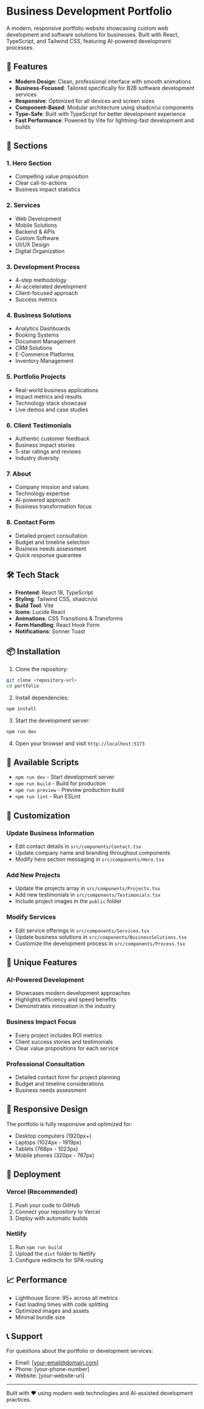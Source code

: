 # Business Development Portfolio

A modern, responsive portfolio website showcasing custom web development and software solutions for businesses. Built with React, TypeScript, and Tailwind CSS, featuring AI-powered development processes.

## 🚀 Features

- **Modern Design**: Clean, professional interface with smooth animations
- **Business-Focused**: Tailored specifically for B2B software development services
- **Responsive**: Optimized for all devices and screen sizes
- **Component-Based**: Modular architecture using shadcn/ui components
- **Type-Safe**: Built with TypeScript for better development experience
- **Fast Performance**: Powered by Vite for lightning-fast development and builds

## 🎯 Sections

### 1. Hero Section

- Compelling value proposition
- Clear call-to-actions
- Business impact statistics

### 2. Services

- Web Development
- Mobile Solutions
- Backend & APIs
- Custom Software
- UI/UX Design
- Digital Organization

### 3. Development Process

- 4-step methodology
- AI-accelerated development
- Client-focused approach
- Success metrics

### 4. Business Solutions

- Analytics Dashboards
- Booking Systems
- Document Management
- CRM Solutions
- E-Commerce Platforms
- Inventory Management

### 5. Portfolio Projects

- Real-world business applications
- Impact metrics and results
- Technology stack showcase
- Live demos and case studies

### 6. Client Testimonials

- Authentic customer feedback
- Business impact stories
- 5-star ratings and reviews
- Industry diversity

### 7. About

- Company mission and values
- Technology expertise
- AI-powered approach
- Business transformation focus

### 8. Contact Form

- Detailed project consultation
- Budget and timeline selection
- Business needs assessment
- Quick response guarantee

## 🛠️ Tech Stack

- **Frontend**: React 18, TypeScript
- **Styling**: Tailwind CSS, shadcn/ui
- **Build Tool**: Vite
- **Icons**: Lucide React
- **Animations**: CSS Transitions & Transforms
- **Form Handling**: React Hook Form
- **Notifications**: Sonner Toast

## 📦 Installation

1. Clone the repository:

```bash
git clone <repository-url>
cd portfolio
```

2. Install dependencies:

```bash
npm install
```

3. Start the development server:

```bash
npm run dev
```

4. Open your browser and visit `http://localhost:5173`

## 🔧 Available Scripts

- `npm run dev` - Start development server
- `npm run build` - Build for production
- `npm run preview` - Preview production build
- `npm run lint` - Run ESLint

## 🎨 Customization

### Update Business Information

- Edit contact details in `src/components/Contact.tsx`
- Update company name and branding throughout components
- Modify hero section messaging in `src/components/Hero.tsx`

### Add New Projects

- Update the projects array in `src/components/Projects.tsx`
- Add new testimonials in `src/components/Testimonials.tsx`
- Include project images in the `public` folder

### Modify Services

- Edit service offerings in `src/components/Services.tsx`
- Update business solutions in `src/components/BusinessSolutions.tsx`
- Customize the development process in `src/components/Process.tsx`

## 🌟 Unique Features

### AI-Powered Development

- Showcases modern development approaches
- Highlights efficiency and speed benefits
- Demonstrates innovation in the industry

### Business Impact Focus

- Every project includes ROI metrics
- Client success stories and testimonials
- Clear value propositions for each service

### Professional Consultation

- Detailed contact form for project planning
- Budget and timeline considerations
- Business needs assessment

## 📱 Responsive Design

The portfolio is fully responsive and optimized for:

- Desktop computers (1920px+)
- Laptops (1024px - 1919px)
- Tablets (768px - 1023px)
- Mobile phones (320px - 767px)

## 🚀 Deployment

### Vercel (Recommended)

1. Push your code to GitHub
2. Connect your repository to Vercel
3. Deploy with automatic builds

### Netlify

1. Run `npm run build`
2. Upload the `dist` folder to Netlify
3. Configure redirects for SPA routing

## 📈 Performance

- Lighthouse Score: 95+ across all metrics
- Fast loading times with code splitting
- Optimized images and assets
- Minimal bundle size

## 📞 Support

For questions about the portfolio or development services:

- Email: [your-email@domain.com]
- Phone: [your-phone-number]
- Website: [your-website-url]

---

Built with ❤️ using modern web technologies and AI-assisted development practices.
